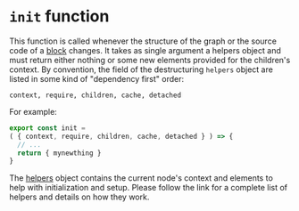# `init` function

This function is called whenever the structure of the graph or the source code of a [block](block.md) changes. It takes as single argument a helpers object and must return either nothing or some new elements provided for the children's context. By convention, the field of the destructuring `helpers` object are listed in some kind of "dependency first" order:

    context, require, children, cache, detached

For example:

```Javascript
export const init =
( { context, require, children, cache, detached } ) => {
  // ...
  return { mynewthing }
}
```

The [helpers](helpers.md) object contains the current node's context and elements to help with initialization and setup. Please follow the link for a complete list of helpers and details on how they work.
